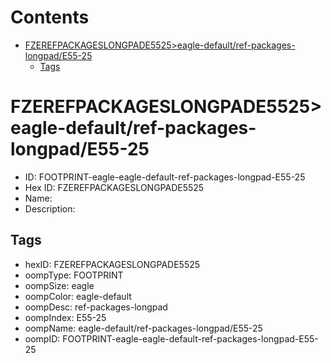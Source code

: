 



Contents
========

* [FZEREFPACKAGESLONGPADE5525>eagle-default/ref-packages-longpad/E55-25](#fzerefpackageslongpade5525eagle-defaultref-packages-longpade55-25)
	* [Tags](#tags)

# FZEREFPACKAGESLONGPADE5525>eagle-default/ref-packages-longpad/E55-25

- ID: FOOTPRINT-eagle-eagle-default-ref-packages-longpad-E55-25
- Hex ID: FZEREFPACKAGESLONGPADE5525
- Name: 
- Description: 

## Tags

- hexID: FZEREFPACKAGESLONGPADE5525
- oompType: FOOTPRINT
- oompSize: eagle
- oompColor: eagle-default
- oompDesc: ref-packages-longpad
- oompIndex: E55-25
- oompName: eagle-default/ref-packages-longpad/E55-25
- oompID: FOOTPRINT-eagle-eagle-default-ref-packages-longpad-E55-25
